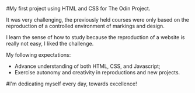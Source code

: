 #My first project using HTML and CSS for The Odin Project.

It was very challenging, the previously held courses were only based on the reproduction of a controlled environment of markings and design.

I learn the sense of how to study because the reproduction of a website is really not easy, I liked the challenge.

My following expectations:

- Advance understanding of both HTML, CSS, and Javascript;
- Exercise autonomy and creativity in reproductions and new projects.

#I'm dedicating myself every day, towards excellence!
